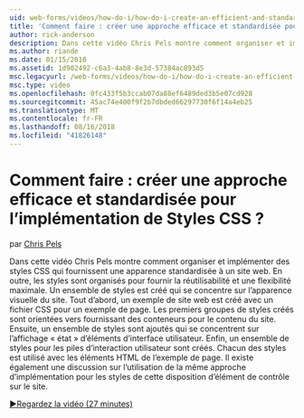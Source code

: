 ```yaml
---
uid: web-forms/videos/how-do-i/how-do-i-create-an-efficient-and-standardized-approach-for-implementing-css-styles
title: 'Comment faire : créer une approche efficace et standardisée pour l’implémentation de Styles CSS ? | Microsoft Docs'
author: rick-anderson
description: Dans cette vidéo Chris Pels montre comment organiser et implémenter des styles CSS qui fournissent une apparence standardisée à un site web. En outre, les styles sont...
ms.author: riande
ms.date: 01/15/2010
ms.assetid: 1d902492-c6a3-4ab8-8e3d-57384ac893d5
msc.legacyurl: /web-forms/videos/how-do-i/how-do-i-create-an-efficient-and-standardized-approach-for-implementing-css-styles
msc.type: video
ms.openlocfilehash: 0fc433f5b3ccab07da88ef6489ded3b5e07cd928
ms.sourcegitcommit: 45ac74e400f9f2b7dbded66297730f6f14a4eb25
ms.translationtype: MT
ms.contentlocale: fr-FR
ms.lasthandoff: 08/16/2018
ms.locfileid: "41826148"
---
```

<a name="how-do-i-create-an-efficient-and-standardized-approach-for-implementing-css-styles"></a>Comment faire : créer une approche efficace et standardisée pour l’implémentation de Styles CSS ?
====================
par [Chris Pels](https://twitter.com/chrispels)

Dans cette vidéo Chris Pels montre comment organiser et implémenter des styles CSS qui fournissent une apparence standardisée à un site web. En outre, les styles sont organisés pour fournir la réutilisabilité et une flexibilité maximale. Un ensemble de styles est créé qui se concentre sur l’apparence visuelle du site. Tout d’abord, un exemple de site web est créé avec un fichier CSS pour un exemple de page. Les premiers groupes de styles créés sont orientées vers fournissant des conteneurs pour le contenu du site. Ensuite, un ensemble de styles sont ajoutés qui se concentrent sur l’affichage « état » d’éléments d’interface utilisateur. Enfin, un ensemble de styles pour les piles d’interaction utilisateur sont créés. Chacun des styles est utilisé avec les éléments HTML de l’exemple de page. Il existe également une discussion sur l’utilisation de la même approche d’implémentation pour les styles de cette disposition d’élément de contrôle sur le site.

[&#9654;Regardez la vidéo (27 minutes)](https://channel9.msdn.com/Blogs/ASP-NET-Site-Videos/how-do-i-create-an-efficient-and-standardized-approach-for-implementing-css-styles)
